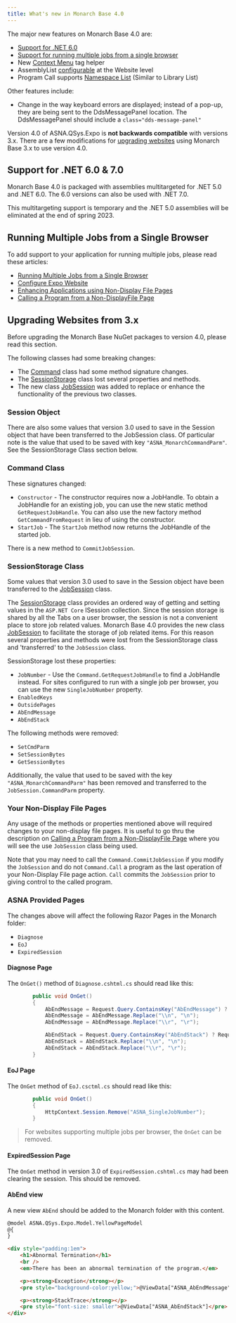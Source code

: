 ```yaml
---
title: What's new in Monarch Base 4.0
---
```


The major new features on Monarch Base 4.0 are:
 * [Support for .NET 6.0](#support-for-net-60--70)
 * [Support for running multiple jobs from a single browser](#running-multiple-jobs-from-a-single-browser)
 * New [Context Menu](/reference/asna-qsys-expo/expo-tags/dds-context-menu-tag-helper.html) tag helper
 * AssemblyList [configurable](/manuals/programming/programs-and-procedures/call-program.html#namespace-list-and-assembly-list) at the Website level
 * Program Call supports [Namespace List](/manuals/programming/programs-and-procedures/call-program.html#calld) (Similar to Library List)


Other features include:
 * Change in the way keyboard errors are displayed; instead of a pop-up, they are being sent to the DdsMessagePanel location. The DdsMessagePanel should include a `class="dds-message-panel"`
 

Version 4.0 of ASNA.QSys.Expo is **not backwards compatible** with versions 3.x.  There are a few modifications for [upgrading websites](#upgrading-websites-from-3x) using Monarch Base 3.x to use version 4.0.


## Support for .NET 6.0 & 7.0
Monarch Base 4.0 is packaged with assemblies multitargeted for .NET 5.0 and .NET 6.0.  The 6.0 versions can also be used with .NET 7.0.

This multitargeting support is temporary and the .NET 5.0 assemblies will be eliminated at the end of spring 2023.

## Running Multiple Jobs from a Single Browser
To add support to your application for running multiple jobs, please read these articles:
 * [Running Multiple Jobs from a Single Browser](/manuals/configuration/multiple-jobs-one-browser.html)
 * [Configure Expo Website](/manuals/configuration/configure-expo-website.html)
 * [Enhancing Applications using Non-Display File Pages](/manuals/enhancements/enhancing-ui/enhancing-with-non-display-file.html)
 * [Calling a Program from a Non-DisplayFile Page](/manuals/enhancements/enhancing-ui/calling-program-from-non-displayfile-page.html)


## Upgrading Websites from 3.x

Before upgrading the Monarch Base NuGet packages to version 4.0, please read this section.

The following classes had some breaking changes:
 * The [Command](/reference/asna-qsys-expo/expo-model/command.html ) class had some method signature changes.
 * The [SessionStorage](/reference/asna-qsys-expo/expo-model/session-storage.html) class lost several properties and methods.
 * The new class [JobSession](/reference/asna-qsys-expo/expo-model/job-session.html) was added to replace or enhance the functionality of the previous two classes.

### Session Object
 There are also some values that version 3.0 used to save in the Session object that have been transferred to the JobSession class.  Of particular note is the value that used to be saved with key  `"ASNA_MonarchCommandParm"`. See the SessionStorage Class section below.

### Command Class
These signatures changed:
 * `Constructor` - The constructor requires now a JobHandle. To obtain a JobHandle for an existing job, you can use the new static method `GetRequestJobHandle`. You can also use the new factory method `GetCommandFromRequest` in lieu of using the constructor.
 * `StartJob` -  The `StartJob` method now returns the JobHandle of the started job.

There is a new method to `CommitJobSession`.


### SessionStorage Class

Some values that version 3.0 used to save in the Session object have been transferred to the [JobSession](/reference/asna-qsys-expo/expo-model/job-session.html) class. 

The [SessionStorage](/reference/asna-qsys-expo/expo-model/session-storage.html) class provides an ordered way of getting and setting values in the `ASP.NET Core` ISession collection.  Since the session storage is shared by all the Tabs on a user browser, the session is not a convenient place to store job related values. Monarch Base 4.0 provides the new class [JobSession](/reference/asna-qsys-expo/expo-model/job-session.html) to facilitate the storage of job related items.  For this reason several properties and methods were lost from the SessionStorage class and 'transferred' to the `JobSession` class.

SessionStorage lost these properties:
 * `JobNumber` - Use the `Command.GetRequestJobHandle` to find a JobHandle instead.  For sites configured to run with a single job per browser, you can use the new `SingleJobNumber` property.
 * `EnabledKeys`
 * `OutsidePages`
 * `AbEndMessage`
 * `AbEndStack`
 
The following methods were removed:
 * `SetCmdParm`
 * `SetSessionBytes`
 * `GetSessionBytes`

 Additionally, the value that used to be saved with the key  `"ASNA_MonarchCommandParm"` has been removed and transferred to the `JobSession.CommandParm` property.

### Your Non-Display File Pages
Any usage of the methods or properties mentioned above will required changes to your non-display file pages.  It is useful to go thru the description on [Calling a Program from a Non-DisplayFile Page](/manuals/enhancements/enhancing-ui/calling-program-from-non-displayfile-page.html) where you will see the use `JobSession` class being used.

Note that you may need to call the `Command.CommitJobSession` if you modify the `JobSession` and do not `Command.Call` a program as the last operation of your Non-Display File page action. `Call` commits the `JobSession` prior to giving control to the called program.

### ASNA Provided Pages

The changes above will affect the following Razor Pages in the Monarch folder:
 * `Diagnose`
 * `EoJ`
 * `ExpiredSession`

#### Diagnose Page
The `OnGet()` method of `Diagnose.cshtml.cs` should read like this:
```cs
        public void OnGet()
        {
            AbEndMessage = Request.Query.ContainsKey("AbEndMessage") ? Request.Query["AbEndMessage"] : "";
            AbEndMessage = AbEndMessage.Replace("\\n", "\n");
            AbEndMessage = AbEndMessage.Replace("\\r", "\r");

            AbEndStack = Request.Query.ContainsKey("AbEndStack") ? Request.Query["AbEndStack"] : "";
            AbEndStack = AbEndStack.Replace("\\n", "\n");
            AbEndStack = AbEndStack.Replace("\\r", "\r");
        }

```
#### EoJ Page
The `OnGet` method of `EoJ.csctml.cs` should read like this:
```cs
        public void OnGet()
        {
            HttpContext.Session.Remove("ASNA_SingleJobNumber");
        }
```

> For websites supporting multiple jobs per browser, the `OnGet` can be removed.

#### ExpiredSession Page
The `OnGet` method in version 3.0 of `ExpiredSession.cshtml.cs` may had been clearing the session.  This should be removed.

#### AbEnd view
A new view `AbEnd` should be added to the Monarch folder with this content.

```html
@model ASNA.QSys.Expo.Model.YellowPageModel
@{
}

<div style="padding:1em">
    <h1>Abnormal Termination</h1>
    <br />
    <em>There has been an abnormal termination of the program.</em>

    <p><strong>Exception</strong></p>
    <pre style="background-color:yellow;">@ViewData["ASNA_AbEndMessage"]</pre>

    <p><strong>StackTrace</strong></p>
    <pre style="font-size: smaller">@ViewData["ASNA_AbEndStack"]</pre>
</div>
```






